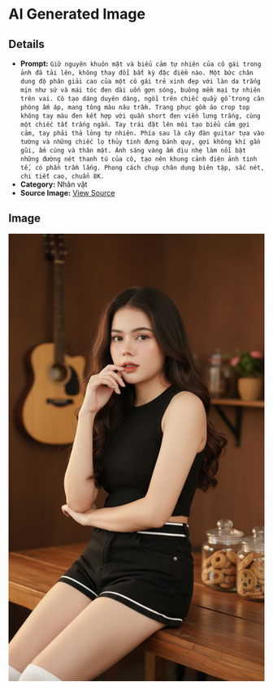 # AI Generated Image

## Details
- **Prompt:** `Giữ nguyên khuôn mặt và biểu cảm tự nhiên của cô gái trong ảnh đã tải lên, không thay đổi bất kỳ đặc điểm nào. Một bức chân dung độ phân giải cao của một cô gái trẻ xinh đẹp với làn da trắng mịn như sứ và mái tóc đen dài uốn gợn sóng, buông mềm mại tự nhiên trên vai. Cô tạo dáng duyên dáng, ngồi trên chiếc quầy gỗ trong căn phòng ấm áp, mang tông màu nâu trầm. Trang phục gồm áo crop top không tay màu đen kết hợp với quần short đen viền lưng trắng, cùng một chiếc tất trắng ngắn. Tay trái đặt lên môi tạo biểu cảm gợi cảm, tay phải thả lỏng tự nhiên. Phía sau là cây đàn guitar tựa vào tường và những chiếc lọ thủy tinh đựng bánh quy, gợi không khí gần gũi, ấm cúng và thân mật. Ánh sáng vàng ấm dịu nhẹ làm nổi bật những đường nét thanh tú của cô, tạo nên khung cảnh điện ảnh tinh tế, có phần trầm lắng. Phong cách chụp chân dung biên tập, sắc nét, chi tiết cao, chuẩn 8K.`
- **Category:** Nhân vật
- **Source Image:** [View Source](https://raw.githubusercontent.com/lenzcomvth/ImageLibrary/main/Female.png)

## Image
![AI Generated Image](./image.jpg)